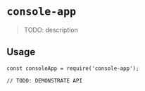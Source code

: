# `console-app`

> TODO: description

## Usage

```
const consoleApp = require('console-app');

// TODO: DEMONSTRATE API
```
